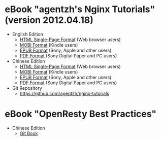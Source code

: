 <!---
    @title         eBooks
    @creator       Yichun Zhang
    @created       2012-01-05 15:15 GMT
    @modifier      Yichun Zhang
    @modifier_link yichun-zhang
    @modified      2015-07-08 11:46 GMT
    @changes       33
--->


#  eBook "agentzh's Nginx Tutorials" (version 2012.04.18)
* English Edition
    * [HTML Single-Page Format](https://openresty.org/download/agentzh-nginx-tutorials-enuk.html) (Web browser users)
    * [MOBI Format](https://openresty.org/download/agentzh-nginx-tutorials-enuk.mobi) (Kindle users)
    * [EPUB Format](https://openresty.org/download/agentzh-nginx-tutorials-enuk.epub) (Sony, Apple and other users)
    * [PDF Format](https://openresty.org/download/agentzh-nginx-tutorials-enuk.pdf) (Sony Digital Paper and PC users)
* Chinese Edition
    * [HTML Single-Page Format](https://openresty.org/download/agentzh-nginx-tutorials-zhcn.html) (Web browser users)
    * [MOBI Format](https://openresty.org/download/agentzh-nginx-tutorials-zhcn.mobi) (Kindle users)
    * [EPUB Format](https://openresty.org/download/agentzh-nginx-tutorials-zhcn.epub) (Sony, Apple and other users)
    * [PDF Format](https://openresty.org/download/agentzh-nginx-tutorials-zhcn.pdf) (Sony Digital Paper and PC users)
* Git Repository
    * https://github.com/agentzh/nginx-tutorials

#  eBook "OpenResty Best Practices"
* Chinese Edition
    * [Git Book](https://www.gitbook.com/book/moonbingbing/openresty-best-practices/details)
